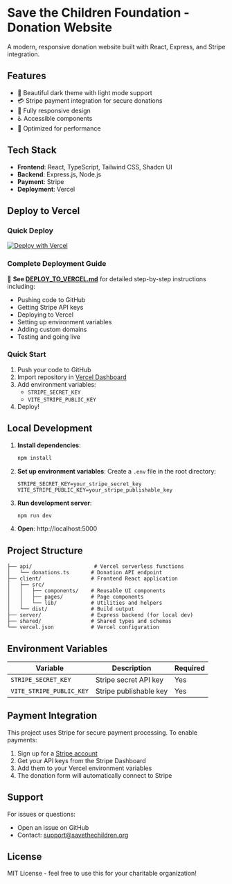 # Save the Children Foundation - Donation Website

A modern, responsive donation website built with React, Express, and Stripe integration.

## Features

- 🎨 Beautiful dark theme with light mode support
- 💳 Stripe payment integration for secure donations
- 📱 Fully responsive design
- ♿ Accessible components
- 🚀 Optimized for performance

## Tech Stack

- **Frontend**: React, TypeScript, Tailwind CSS, Shadcn UI
- **Backend**: Express.js, Node.js
- **Payment**: Stripe
- **Deployment**: Vercel

## Deploy to Vercel

### Quick Deploy

[![Deploy with Vercel](https://vercel.com/button)](https://vercel.com/new/clone?repository-url=YOUR_REPO_URL)

### Complete Deployment Guide

📖 **See [DEPLOY_TO_VERCEL.md](./DEPLOY_TO_VERCEL.md)** for detailed step-by-step instructions including:
- Pushing code to GitHub
- Getting Stripe API keys
- Deploying to Vercel
- Setting up environment variables
- Adding custom domains
- Testing and going live

### Quick Start

1. Push your code to GitHub
2. Import repository in [Vercel Dashboard](https://vercel.com/new)
3. Add environment variables:
   - `STRIPE_SECRET_KEY`
   - `VITE_STRIPE_PUBLIC_KEY`
4. Deploy!

## Local Development

1. **Install dependencies**:
   ```bash
   npm install
   ```

2. **Set up environment variables**:
   Create a `.env` file in the root directory:
   ```env
   STRIPE_SECRET_KEY=your_stripe_secret_key
   VITE_STRIPE_PUBLIC_KEY=your_stripe_publishable_key
   ```

3. **Run development server**:
   ```bash
   npm run dev
   ```

4. **Open**: http://localhost:5000

## Project Structure

```
├── api/                    # Vercel serverless functions
│   └── donations.ts       # Donation API endpoint
├── client/                # Frontend React application
│   ├── src/
│   │   ├── components/    # Reusable UI components
│   │   ├── pages/         # Page components
│   │   └── lib/           # Utilities and helpers
│   └── dist/              # Build output
├── server/                # Express backend (for local dev)
├── shared/                # Shared types and schemas
└── vercel.json            # Vercel configuration

```

## Environment Variables

| Variable | Description | Required |
|----------|-------------|----------|
| `STRIPE_SECRET_KEY` | Stripe secret API key | Yes |
| `VITE_STRIPE_PUBLIC_KEY` | Stripe publishable key | Yes |

## Payment Integration

This project uses Stripe for secure payment processing. To enable payments:

1. Sign up for a [Stripe account](https://stripe.com)
2. Get your API keys from the Stripe Dashboard
3. Add them to your Vercel environment variables
4. The donation form will automatically connect to Stripe

## Support

For issues or questions:
- Open an issue on GitHub
- Contact: support@savethechildren.org

## License

MIT License - feel free to use this for your charitable organization!
